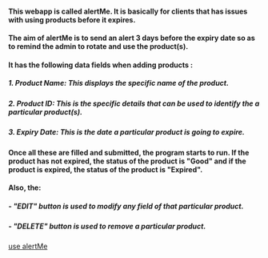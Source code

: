 #### This webapp is called alertMe. It is basically for clients that has issues with using products before it expires. 
#### The aim of alertMe is to send an alert 3 days before the expiry date so as to remind the admin to rotate and use the product(s).
#### It has the following data fields when adding products : 
##### 1. Product Name: This displays the specific name of the product.
##### 2. Product ID: This is the specific details that can be used to identify the a particular product(s).
##### 3. Expiry Date: This is the date a particular product is going to expire.
	
#### Once all these are filled and submitted, the program starts to run. If the product has not expired, the status of the product is "Good"  and if the product is expired, the status of the product is "Expired".
#### Also, the:
##### - "EDIT" button is used to modify any field of that particular product.
#####	- "DELETE" button is used to remove a particular product.
[use alertMe](https://fawazdeenabimbola.github.io/mystore/)